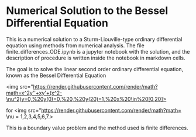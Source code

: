 # Numerical Solution to the Bessel Differential Equation

This is a numerical solution to a Sturm-Liouville-type ordinary differential equation using methods from numerical analysis. The file finite_differences_ODE.ipynb is a jupyter notebook with the solution, and the description of procedure is written inside the notebook in markdown cells.

The goal is to solve the linear second order ordinary differential equation, known as the Bessel Differential Equation

<img src="https://render.githubusercontent.com/render/math?math=x^2y''+xy'+(x^2-\nu^2)y=0,%20y(0)=0,%20,%20y(20)=1,%20x%20\in%20[0,20]>

for <img src="https://render.githubusercontent.com/render/math?math= \nu = 1,2,3,4,5,6,7.>

This is a boundary value problem and the method used is finite differences.
